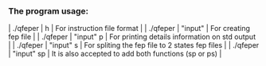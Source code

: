 ### The program usage: ###
|    ./qfeper |  h          |          For instruction file format |
|    ./qfeper | "input"     |          For creating fep file | 
|    ./qfeper | "input" p   |          For printing details information on std output |
|    ./qfeper | "input" s   |          For spliting the fep file to 2 states fep files |
|    ./qfeper | "input" sp  |          It is also accepted to add both functions (sp or ps) |